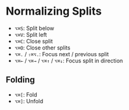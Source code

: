 # Normalizing Splits

- `⌥⌘S`: Split below
- `⌥⌘V`: Split left
- `⌥⌘C`: Close split
- `⌥⌘O`: Close other splits
- `⌥⌘.` / `⇧⌘⌥.`: Focus next / previous split
- `⌥⌘←` / `⌥⌘→` / `⌥⌘↑` / `⌥⌘↓`: Focus split in direction

## Folding

- `⌥⌘[`: Fold
- `⌥⌘]`: Unfold
